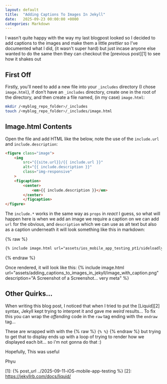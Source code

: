 ```yaml
---
layout: default
title:  "Adding Captions To Images In Jekyll"
date:   2025-09-23 00:00:00 +0000
categories: Markdown
---
```

I wasn't quite happy with the way my last blogpost looked so I decided to add captions to the images and make them a little _prettier_ so I've documented what I did, (it wasn't super hard) but just incase anyone else wanted to do the same then they can checkout the [previous post][1] to see how it shakes out


## First Off
Firstly, you'll need to add a new file into your `_includes` directory (I chose `image.html`), if don't have an `_includes` directory, create one in the root of the directory, and then create a file named, (in my case) `image.html`:

```bash
mkdir /<myblog_repo_folder>/_includes
touch /<myblog_repo_folder>/_includes/image.html
```

## Image.html Contents
Open the file and add HTML like the below, note the use of the `include.url` and `include.description`:  

```html
<figure class="image">
    <img 
        src="{{site.url}}/{{ include.url }}" 
        alt="{{ include.description }}"
        class="img-responsive"
    >
    <figcaption>
        <center>
            <em>{{ include.description }}</em>
        </center>
        </figcaption>
</figure>
```

The `include.*` works in the same way as `props` in _react_ I guess, so what will happen here is when we add an image we require a caption on we can add `url` for the obvious, and `description` which we can use as alt text but also as a caption underneath it will look something like this in markdown:

{% raw %}
```markdown
{% include image.html url="assets/ios_mobile_app_testing_pt1/sideloadly.png" description="Sideloadly Screenshot showing upload of an IPA" %}
```
{% endraw %}

Once rendered, it will look like this:
{% include image.html url="assets/adding_captions_to_images_in_jekyll/image_with_caption.png" description="A Screenshot of a Screenshot... very meta" %}


## Other Quirks...
When writing this blog post, I noticed that when I tried to put the [Liquid][2] syntax, Jekyll kept trying to interpret it and gave me _weird_ results...
To fix this you can wrap the _offending_ code in the `raw` tag ending with the `endraw` tag... 

These are wrapped with with the {% raw %} `{% %}` {% endraw %} but trying to get that to display ends up with a loop of trying to render how we displayed each bit... so i'm not gonna do that :)


Hopefully, This was useful

Phyu


[1]: {% post_url ../2025-09-11-iOS-mobile-app-testing %}
[2]: https://jekyllrb.com/docs/liquid/